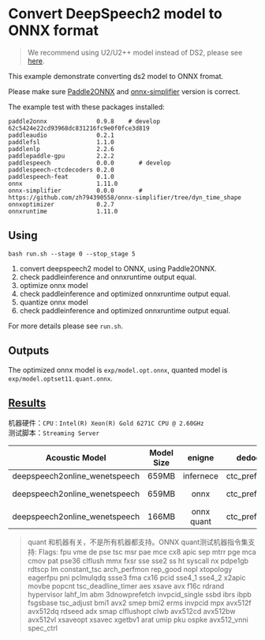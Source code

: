 # Convert DeepSpeech2 model to ONNX format

> We recommend using U2/U2++ model instead of DS2, please see [here](../../u2pp_ol/wenetspeech/).

This example demonstrate converting ds2 model to ONNX fromat.

Please make sure [Paddle2ONNX](https://github.com/PaddlePaddle/Paddle2ONNX) and [onnx-simplifier](https://github.com/zh794390558/onnx-simplifier/tree/dyn_time_shape) version is correct.

The example test with these packages installed:
```
paddle2onnx              0.9.8    # develop 62c5424e22cd93968dc831216fc9e0f0fce3d819
paddleaudio              0.2.1
paddlefsl                1.1.0
paddlenlp                2.2.6
paddlepaddle-gpu         2.2.2
paddlespeech             0.0.0       # develop
paddlespeech-ctcdecoders 0.2.0
paddlespeech-feat        0.1.0
onnx                     1.11.0
onnx-simplifier          0.0.0       # https://github.com/zh794390558/onnx-simplifier/tree/dyn_time_shape
onnxoptimizer            0.2.7
onnxruntime              1.11.0
```


## Using

```
bash run.sh --stage 0 --stop_stage 5
```

1. convert deepspeech2 model to ONNX, using Paddle2ONNX.
2. check paddleinference and onnxruntime output equal.
3. optimize onnx model
4. check paddleinference and optimized onnxruntime output equal.
5. quantize onnx model
4. check paddleinference and optimized onnxruntime output equal.

For more details please see `run.sh`.

## Outputs
The optimized onnx model is `exp/model.opt.onnx`, quanted model is `exp/model.optset11.quant.onnx`.


## [Results](https://github.com/PaddlePaddle/PaddleSpeech/wiki/ASR-Benchmark#streaming-asr)

机器硬件：`CPU：Intel(R) Xeon(R) Gold 6271C CPU @ 2.60GHz`    
测试脚本：`Streaming Server`      

Acoustic Model | Model Size | enigne | dedoding_method | ctc_weight | decoding_chunk_size | num_decoding_left_chunk | RTF |
|:-------------:| :-----: | :-----: | :------------:| :-----: | :-----: | :-----: |:-----:|
| deepspeech2online_wenetspeech | 659MB | infernece | ctc_prefix_beam_search | - | 1 | - | 1.9108175171428279(utts=80) |
| deepspeech2online_wenetspeech | 659MB | onnx | ctc_prefix_beam_search | - | 1 | - | 0.5617182449999291 (utts=80) |
| deepspeech2online_wenetspeech | 166MB | onnx quant | ctc_prefix_beam_search | - | 1 | - | 0.44507715475808385 (utts=80) |

> quant 和机器有关，不是所有机器都支持。ONNX quant测试机器指令集支持:
> Flags:   fpu vme de pse tsc msr pae mce cx8 apic sep mtrr pge mca cmov pat pse36 clflush mmx fxsr sse sse2 ss ht syscall nx pdpe1gb rdtscp lm constant_tsc arch_perfmon rep_good nopl xtopology eagerfpu pni pclmulqdq ssse3 fma cx16 pcid sse4_1 sse4_2 x2apic movbe popcnt tsc_deadline_timer aes xsave avx f16c rdrand hypervisor lahf_lm abm 3dnowprefetch invpcid_single ssbd ibrs ibpb fsgsbase tsc_adjust bmi1 avx2 smep bmi2 erms invpcid mpx avx512f avx512dq rdseed adx smap clflushopt clwb avx512cd avx512bw avx512vl xsaveopt xsavec xgetbv1 arat umip pku ospke avx512_vnni spec_ctrl
